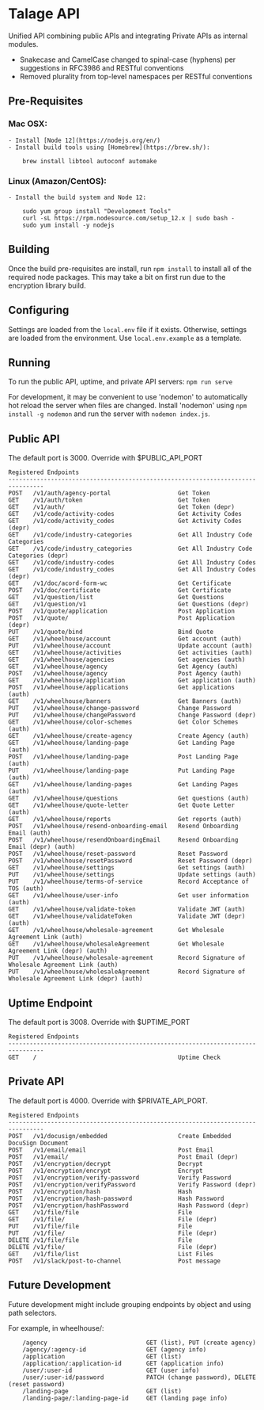 # Talage API

Unified API combining public APIs and integrating Private APIs as internal modules.

* Snakecase and CamelCase changed to spinal-case (hyphens) per suggestions in RFC3986 and RESTful conventions
* Removed plurality from top-level namespaces per RESTful conventions

## Pre-Requisites

### Mac OSX:
	- Install [Node 12](https://nodejs.org/en/)
	- Install build tools using [Homebrew](https://brew.sh/):
```
	brew install libtool autoconf automake
```

### Linux (Amazon/CentOS):
	- Install the build system and Node 12:
```
	sudo yum group install "Development Tools"
	curl -sL https://rpm.nodesource.com/setup_12.x | sudo bash -
	sudo yum install -y nodejs
```

## Building

Once the build pre-requisites are install, run ```npm install``` to install all of the required node packages. This may take a bit on first run due to the encryption library build. 

## Configuring

Settings are loaded from the ```local.env``` file if it exists. Otherwise, settings are loaded from the environment. Use ```local.env.example``` as a template.

## Running

To run the public API, uptime, and private API servers: ```npm run serve```

For development, it may be convenient to use 'nodemon' to automatically hot reload the server when files are changed. Install 'nodemon' using ```npm install -g nodemon``` and run the server with ```nodemon index.js```.

## Public API

The default port is 3000. Override with $PUBLIC_API_PORT

```
Registered Endpoints
--------------------------------------------------------------------------------
POST   /v1/auth/agency-portal                   Get Token
GET    /v1/auth/token                           Get Token
GET    /v1/auth/                                Get Token (depr)
GET    /v1/code/activity-codes                  Get Activity Codes
GET    /v1/code/activity_codes                  Get Activity Codes (depr)
GET    /v1/code/industry-categories             Get All Industry Code Categories
GET    /v1/code/industry_categories             Get All Industry Code Categories (depr)
GET    /v1/code/industry-codes                  Get All Industry Codes
GET    /v1/code/industry_codes                  Get All Industry Codes (depr)
GET    /v1/doc/acord-form-wc                    Get Certificate
POST   /v1/doc/certificate                      Get Certificate
GET    /v1/question/list                        Get Questions
GET    /v1/question/v1                          Get Questions (depr)
POST   /v1/quote/application                    Post Application
POST   /v1/quote/                               Post Application (depr)
PUT    /v1/quote/bind                           Bind Quote
GET    /v1/wheelhouse/account                   Get account (auth)
PUT    /v1/wheelhouse/account                   Update account (auth)
GET    /v1/wheelhouse/activities                Get activities (auth)
GET    /v1/wheelhouse/agencies                  Get agencies (auth)
GET    /v1/wheelhouse/agency                    Get Agency (auth)
POST   /v1/wheelhouse/agency                    Post Agency (auth)
GET    /v1/wheelhouse/application               Get application (auth)
POST   /v1/wheelhouse/applications              Get applications (auth)
GET    /v1/wheelhouse/banners                   Get Banners (auth)
PUT    /v1/wheelhouse/change-password           Change Password
PUT    /v1/wheelhouse/changePassword            Change Password (depr)
GET    /v1/wheelhouse/color-schemes             Get Color Schemes (auth)
GET    /v1/wheelhouse/create-agency             Create Agency (auth)
GET    /v1/wheelhouse/landing-page              Get Landing Page (auth)
POST   /v1/wheelhouse/landing-page              Post Landing Page (auth)
PUT    /v1/wheelhouse/landing-page              Put Landing Page (auth)
GET    /v1/wheelhouse/landing-pages             Get Landing Pages (auth)
GET    /v1/wheelhouse/questions                 Get questions (auth)
GET    /v1/wheelhouse/quote-letter              Get Quote Letter (auth)
GET    /v1/wheelhouse/reports                   Get reports (auth)
POST   /v1/wheelhouse/resend-onboarding-email   Resend Onboarding Email (auth)
POST   /v1/wheelhouse/resendOnboardingEmail     Resend Onboarding Email (depr) (auth)
POST   /v1/wheelhouse/reset-password            Reset Password
POST   /v1/wheelhouse/resetPassword             Reset Password (depr)
GET    /v1/wheelhouse/settings                  Get settings (auth)
PUT    /v1/wheelhouse/settings                  Update settings (auth)
PUT    /v1/wheelhouse/terms-of-service          Record Acceptance of TOS (auth)
GET    /v1/wheelhouse/user-info                 Get user information (auth)
GET    /v1/wheelhouse/validate-token            Validate JWT (auth)
GET    /v1/wheelhouse/validateToken             Validate JWT (depr) (auth)
GET    /v1/wheelhouse/wholesale-agreement       Get Wholesale Agreement Link (auth)
GET    /v1/wheelhouse/wholesaleAgreement        Get Wholesale Agreement Link (depr) (auth)
PUT    /v1/wheelhouse/wholesale-agreement       Record Signature of Wholesale Agreement Link (auth)
PUT    /v1/wheelhouse/wholesaleAgreement        Record Signature of Wholesale Agreement Link (depr) (auth)
```

## Uptime Endpoint

The default port is 3008. Override with $UPTIME_PORT

```
Registered Endpoints
--------------------------------------------------------------------------------
GET    /                                        Uptime Check
```

## Private API

The default port is 4000. Override with $PRIVATE_API_PORT.

```
Registered Endpoints
--------------------------------------------------------------------------------
POST   /v1/docusign/embedded                    Create Embedded DocuSign Document
POST   /v1/email/email                          Post Email
POST   /v1/email/                               Post Email (depr)
POST   /v1/encryption/decrypt                   Decrypt
POST   /v1/encryption/encrypt                   Encrypt
POST   /v1/encryption/verify-password           Verify Password
POST   /v1/encryption/verifyPassword            Verify Password (depr)
POST   /v1/encryption/hash                      Hash
POST   /v1/encryption/hash-password             Hash Password
POST   /v1/encryption/hashPassword              Hash Password (depr)
GET    /v1/file/file                            File
GET    /v1/file/                                File (depr)
PUT    /v1/file/file                            File
PUT    /v1/file/                                File (depr)
DELETE /v1/file/file                            File
DELETE /v1/file/                                File (depr)
GET    /v1/file/list                            List Files
POST   /v1/slack/post-to-channel                Post message
```

## Future Development

Future development might include grouping endpoints by object and using path selectors. 

For example, in wheelhouse/:

```
    /agency                            GET (list), PUT (create agency)
    /agency/:agency-id                 GET (agency info)
    /application                       GET (list)
    /application/:application-id       GET (application info)
    /user/:user-id                     GET (user info)
    /user/:user-id/password            PATCH (change password), DELETE (reset password)
    /landing-page                      GET (list)
    /landing-page/:landing-page-id     GET (landing page info)
```
